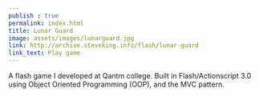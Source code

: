 ```yaml
---
publish : true
permalink: index.html
title: Lunar Guard
image: assets/images/lunarguard.jpg
link: http://archive.steveking.info/flash/lunar-guard
link_text: Play game
---
```


A flash game I developed at Qantm college. Built in Flash/Actionscript 3.0 using Object Oriented Programming (OOP), and the MVC pattern.
